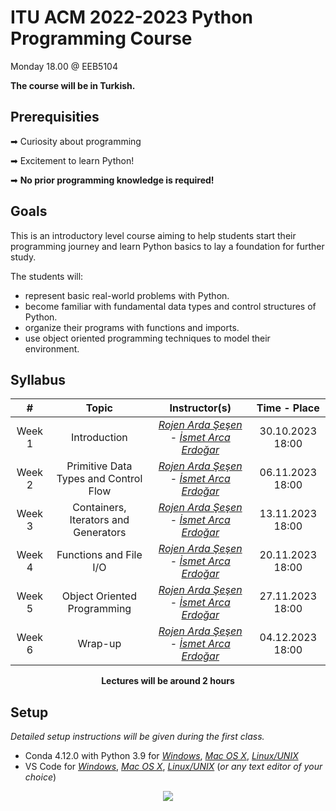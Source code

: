 # ITU ACM 2022-2023 Python Programming Course

Monday 18.00 @ EEB5104

**The course will be in Turkish.**

## Prerequisities

➡ Curiosity about programming

➡ Excitement to learn Python!

➡ **No prior programming knowledge is required!**

## Goals

This is an introductory level course aiming to help students start their programming journey and learn Python basics to lay a foundation for further study.

The students will:
- represent basic real-world problems with Python.
- become familiar with fundamental data types and control structures of Python.
- organize their programs with functions and imports.
- use object oriented programming techniques to model their environment.

## Syllabus

|     #           | Topic                          | Instructor(s)                        | Time - Place
| :----------------: | :-------------------------------: | :-----------------------------: | :-----------------------------: |
| Week 1 | Introduction | [*Rojen Arda Şeşen*](https://github.com/rojenarda) - [*İsmet Arca Erdoğar*](https://github.com/arcaerdogar)| 30.10.2023 18:00|
| Week 2 | Primitive Data Types and Control Flow | [*Rojen Arda Şeşen*](https://github.com/rojenarda) - [*İsmet Arca Erdoğar*](https://github.com/arcaerdogar)| 06.11.2023 18:00|
| Week 3 | Containers, Iterators and Generators | [*Rojen Arda Şeşen*](https://github.com/rojenarda) - [*İsmet Arca Erdoğar*](https://github.com/arcaerdogar)|  13.11.2023 18:00|
| Week 4 | Functions and File I/O | [*Rojen Arda Şeşen*](https://github.com/rojenarda) - [*İsmet Arca Erdoğar*](https://github.com/arcaerdogar)|  20.11.2023 18:00|
| Week 5 | Object Oriented Programming | [*Rojen Arda Şeşen*](https://github.com/rojenarda) - [*İsmet Arca Erdoğar*](https://github.com/arcaerdogar)|  27.11.2023 18:00|
| Week 6 | Wrap-up | [*Rojen Arda Şeşen*](https://github.com/rojenarda) - [*İsmet Arca Erdoğar*](https://github.com/arcaerdogar)|  04.12.2023 18:00|

<p align="center"><b>Lectures will be around 2 hours</b></p>


## Setup

*Detailed setup instructions will be given during the first class.*
- Conda 4.12.0 with Python 3.9 for [*Windows*](https://docs.conda.io/en/latest/miniconda.html#windows-installers), [*Mac OS X*](https://docs.conda.io/en/latest/miniconda.html#macos-installers), [*Linux/UNIX*](https://docs.conda.io/en/latest/miniconda.html#linux-installers)
- VS Code for [*Windows*](https://code.visualstudio.com/docs/?dv=win), [*Mac OS X*](https://code.visualstudio.com/docs/?dv=osx), [*Linux/UNIX*](https://code.visualstudio.com/docs/?dv=linux64_deb) (*or any text editor of your choice*)


<p align="center">
  <a href="//ituacm.com" target="_blank">
    <img src="https://ituacm.com/wp-content/uploads/2017/08/itu-logo.png">
  </a>
</p>
